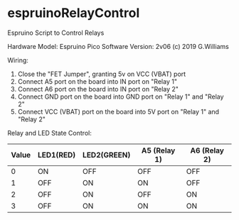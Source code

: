 # espruinoRelayControl
Espruino Script to Control Relays

Hardware Model: Espruino Pico 
Software Version: 2v06 (c) 2019 G.Williams

Wiring:
1) Close the "FET Jumper", granting 5v on VCC (VBAT) port
2) Connect A5 port on the board into IN port on "Relay 1"
3) Connect A6 port on the board into IN port on "Relay 2"
4) Connect GND port on the board into GND port on "Relay 1" and "Relay 2"
5) Connect VCC (VBAT) port on the board into 5V port on "Relay 1" and "Relay 2"

Relay and LED State Control:

| Value | LED1(RED) | LED2(GREEN) | A5 (Relay 1) | A6 (Relay 2) |
| ----- | --------- | ----------- | ------------ | ------------ |
| 0     | ON        | OFF         | OFF          | OFF          |
| 1     | OFF       | ON          | ON           | OFF          |
| 2     | OFF       | ON          | OFF          | ON           |
| 3     | OFF       | ON          | ON           | ON           |